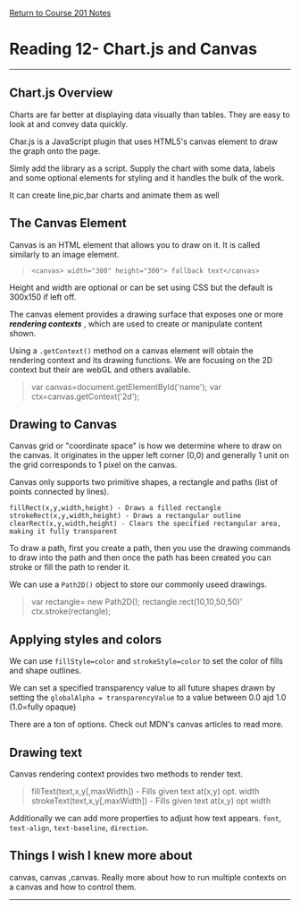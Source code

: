 [Return to Course 201 Notes](https://KrisDunning.github.io/201/)

# Reading 12- Chart.js and Canvas

*****

## Chart.js Overview

Charts are far better at displaying data visually than tables. They are easy to look at and convey data quickly.  

Char.js is a JavaScript plugin that uses HTML5's canvas element to draw the graph onto the page.  

Simly add the library as a script. Supply the chart with some data, labels and some optional elements for styling and it handles the bulk of the work.  

It can create line,pic,bar charts and animate them as well  

## The Canvas Element

Canvas is an HTML element that allows you to draw on it. It is called similarly to an image element.  
> `<canvas> width="300" height="300"> fallback text</canvas> ` 

Height and width are optional or can be set using CSS but the default is 300x150 if left off.  

The canvas element provides a drawing surface that exposes one or more ***rendering contexts*** , which are used to create or manipulate content shown.  

Using a `.getContext()` method on a canvas element will obtain the rendering context and its drawing functions. We are focusing on the 2D context but their are webGL and others available.  

> var canvas=document.getElementById('name');
> var ctx=canvas.getContext('2d');

## Drawing to Canvas

Canvas grid or "coordinate space" is how we determine where to draw on the canvas. It originates in the upper left corner (0,0) and generally 1 unit on the grid corresponds to 1 pixel on the canvas.  

Canvas only supports two primitive shapes, a rectangle and paths (list of points connected by lines).  

~~~~JS
fillRect(x,y,width,height) - Draws a filled rectangle
strokeRect(x,y,width,height) - Draws a rectangular outline
clearRect(x,y,width,height) - Clears the specified rectangular area, making it fully transparent
~~~~

To draw a path, first you create a path, then you use the drawing commands to draw into the path and then once the path has been created you can stroke or fill the path to render it.  

We can use a `Path2D()` object to store our commonly useed drawings.  
> var rectangle= new Path2D();
> rectangle.rect(10,10,50,50)'
> ctx.stroke(rectangle);

## Applying styles and colors

We can use `fillStyle=color` and `strokeStyle=color` to set the color of fills and shape outlines.  

We can set a specified transparency value to all future shapes drawn by setting the `globalAlpha = transparencyValue` to a value between 0.0 ajd 1.0 (1.0=fully opaque)

There are a ton of options. Check out MDN's canvas articles to read more.  

## Drawing text

Canvas rendering context provides two methods to render text.  

> fillText(text,x,y[,maxWidth]) - Fills given text at(x,y) opt. width  
> strokeText(text,x,y[,maxWidth]) - Fills given text at(x,y) opt width  

Additionally we can add more properties to adjust how text appears. `font`, `text-align`, `text-baseline`, `direction`.  

## Things I wish I knew more about

 canvas, canvas ,canvas. Really more about how to run multiple contexts on a canvas and how to control them.  

*****

